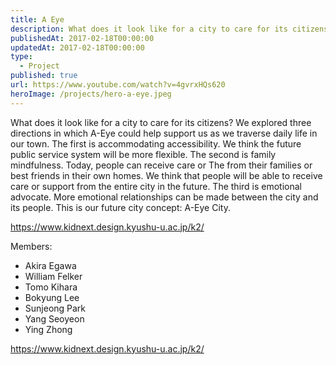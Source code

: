 ```yaml
---
title: A Eye
description: What does it look like for a city to care for its citizens? We explored three directions in which A-Eye could help support us as we traverse daily life in our town.
publishedAt: 2017-02-18T00:00:00
updatedAt: 2017-02-18T00:00:00
type:
  - Project
published: true
url: https://www.youtube.com/watch?v=4gvrxHQs620
heroImage: /projects/hero-a-eye.jpeg
---
```

What does it look like for a city to care for its citizens? We explored three directions in which A-Eye could help support us as we traverse daily life in our town. The first is accommodating accessibility. We think the future public service system will be more flexible. The second is family mindfulness. Today, people can receive care or The from their families or best friends in their own homes. We think that people will be able to receive care or support from the entire city in the future. The third is emotional advocate. More emotional relationships can be made between the city and its people. This is our future city concept: A-Eye City.

https://www.kidnext.design.kyushu-u.ac.jp/k2/



Members: 
- Akira Egawa
- William Felker
- Tomo Kihara
- Bokyung Lee
- Sunjeong Park
- Yang Seoyeon
- Ying Zhong



https://www.kidnext.design.kyushu-u.ac.jp/k2/